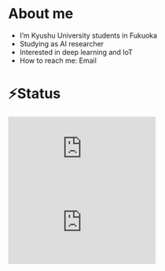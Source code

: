 # About me
- I’m Kyushu University students in Fukuoka
- Studying as AI researcher
- Interested in deep learning and IoT
- How to reach me: Email 

# ⚡Status

[![My Stats](https://github-stats-evirunurm.vercel.app/api/stats.js?username=asanomitakanori&color=white)](https://github.com/evirunurm/github-stats)
[![My languages](https://github-stats-evirunurm.vercel.app/api/languages.js?username=asanomitakanori&color=white&pie=false)](https://github.com/evirunurm/github-stats)

<!---
asanomitakanori/asanomitakanori is a ✨ special ✨ repository because its `README.md` (this file) appears on your GitHub profile.
You can click the Preview link to take a look at your changes.
--->
